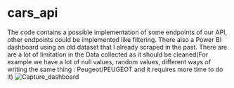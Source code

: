 # cars_api

The code contains a possible implementation of some endpoints of our API, other endpoints could be implemented like filtering.
There also a Power BI dashboard using an old dataset that I already scraped in the past. There are are a lot of limitation in the Data collected as it should be cleaned(For example we have a lot of null values, random values, different ways of writing the same thing : Peugeot/PEUGEOT and it requires more time to do it)
![Capture_dashboard](https://github.com/alaaeddines/cars_api/assets/76821291/483ef23f-c3f1-4c56-a084-643705e28242)
